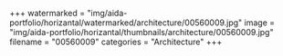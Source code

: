 +++
watermarked = "img/aida-portfolio/horizantal/watermarked/architecture/00560009.jpg"
image = "img/aida-portfolio/horizantal/thumbnails/architecture/00560009.jpg"
filename = "00560009"
categories = "Architecture"
+++
